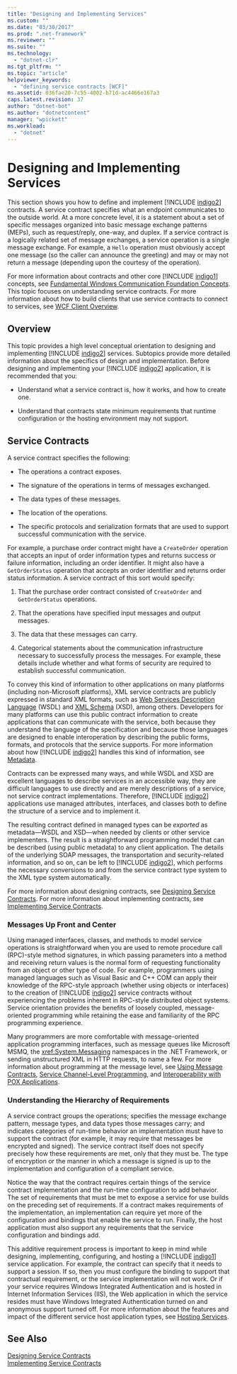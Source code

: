 ```yaml
---
title: "Designing and Implementing Services"
ms.custom: ""
ms.date: "03/30/2017"
ms.prod: ".net-framework"
ms.reviewer: ""
ms.suite: ""
ms.technology: 
  - "dotnet-clr"
ms.tgt_pltfrm: ""
ms.topic: "article"
helpviewer_keywords: 
  - "defining service contracts [WCF]"
ms.assetid: 036fae20-7c55-4002-b71d-ac4466e167a3
caps.latest.revision: 37
author: "dotnet-bot"
ms.author: "dotnetcontent"
manager: "wpickett"
ms.workload: 
  - "dotnet"
---
```

# Designing and Implementing Services
This section shows you how to define and implement [!INCLUDE [indigo2](../../../includes/indigo2-md.md)] contracts. A service contract specifies what an endpoint communicates to the outside world. At a more concrete level, it is a statement about a set of specific messages organized into basic message exchange patterns (MEPs), such as request/reply, one-way, and duplex. If a service contract is a logically related set of message exchanges, a service operation is a single message exchange. For example, a `Hello` operation must obviously accept one message (so the caller can announce the greeting) and may or may not return a message (depending upon the courtesy of the operation).  
  
 For more information about contracts and other core [!INCLUDE [indigo1](../../../includes/indigo1-md.md)] concepts, see [Fundamental Windows Communication Foundation Concepts](../../../docs/framework/wcf/fundamental-concepts.md). This topic focuses on understanding service contracts. For more information about how to build clients that use service contracts to connect to services, see [WCF Client Overview](../../../docs/framework/wcf/wcf-client-overview.md).  
  
## Overview  
 This topic provides a high level conceptual orientation to designing and implementing [!INCLUDE [indigo2](../../../includes/indigo2-md.md)] services. Subtopics provide more detailed information about the specifics of design and implementation. Before designing and implementing your [!INCLUDE [indigo2](../../../includes/indigo2-md.md)] application, it is recommended that you:  
  
-   Understand what a service contract is, how it works, and how to create one.  
  
-   Understand that contracts state minimum requirements that runtime configuration or the hosting environment may not support.  
  
## Service Contracts  
 A service contract specifies the following:  
  
-   The operations a contract exposes.  
  
-   The signature of the operations in terms of messages exchanged.  
  
-   The data types of these messages.  
  
-   The location of the operations.  
  
-   The specific protocols and serialization formats that are used to support successful communication with the service.  
  
 For example, a purchase order contract might have a `CreateOrder` operation that accepts an input of order information types and returns success or failure information, including an order identifier. It might also have a `GetOrderStatus` operation that accepts an order identifier and returns order status information. A service contract of this sort would specify:  
  
1.  That the purchase order contract consisted of `CreateOrder` and `GetOrderStatus` operations.  
  
2.  That the operations have specified input messages and output messages.  
  
3.  The data that these messages can carry.  
  
4.  Categorical statements about the communication infrastructure necessary to successfully process the messages. For example, these details include whether and what forms of security are required to establish successful communication.  
  
 To convey this kind of information to other applications on many platforms (including non-Microsoft platforms), XML service contracts are publicly expressed in standard XML formats, such as [Web Services Description Language](http://go.microsoft.com/fwlink/?LinkId=94952) (WSDL) and [XML Schema](http://go.microsoft.com/fwlink/?LinkId=94953) (XSD), among others. Developers for many platforms can use this public contract information to create applications that can communicate with the service, both because they understand the language of the specification and because those languages are designed to enable interoperation by describing the public forms, formats, and protocols that the service supports. For more information about how [!INCLUDE [indigo2](../../../includes/indigo2-md.md)] handles this kind of information, see [Metadata](../../../docs/framework/wcf/feature-details/metadata.md).  
  
 Contracts can be expressed many ways, and while WSDL and XSD are excellent languages to describe services in an accessible way, they are difficult languages to use directly and are merely descriptions of a service, not service contract implementations. Therefore, [!INCLUDE [indigo2](../../../includes/indigo2-md.md)] applications use managed attributes, interfaces, and classes both to define the structure of a service and to implement it.  
  
 The resulting contract defined in managed types can be *exported* as metadata—WSDL and XSD—when needed by clients or other service implementers. The result is a straightforward programming model that can be described (using public metadata) to any client application. The details of the underlying SOAP messages, the transportation and security-related information, and so on, can be left to [!INCLUDE [indigo2](../../../includes/indigo2-md.md)], which performs the necessary conversions to and from the service contract type system to the XML type system automatically.  
  
 For more information about designing contracts, see [Designing Service Contracts](../../../docs/framework/wcf/designing-service-contracts.md). For more information about implementing contracts, see [Implementing Service Contracts](../../../docs/framework/wcf/implementing-service-contracts.md).  
  
### Messages Up Front and Center  
 Using managed interfaces, classes, and methods to model service operations is straightforward when you are used to remote procedure call (RPC)-style method signatures, in which passing parameters into a method and receiving return values is the normal form of requesting functionality from an object or other type of code. For example, programmers using managed languages such as Visual Basic and C++ COM can apply their knowledge of the RPC-style approach (whether using objects or interfaces) to the creation of [!INCLUDE [indigo2](../../../includes/indigo2-md.md)] service contracts without experiencing the problems inherent in RPC-style distributed object systems. Service orientation provides the benefits of loosely coupled, message-oriented programming while retaining the ease and familiarity of the RPC programming experience.  
  
 Many programmers are more comfortable with message-oriented application programming interfaces, such as message queues like Microsoft MSMQ, the <xref:System.Messaging> namespaces in the .NET Framework, or sending unstructured XML in HTTP requests, to name a few. For more information about programming at the message level, see [Using Message Contracts](../../../docs/framework/wcf/feature-details/using-message-contracts.md), [Service Channel-Level Programming](../../../docs/framework/wcf/extending/service-channel-level-programming.md), and [Interoperability with POX Applications](../../../docs/framework/wcf/feature-details/interoperability-with-pox-applications.md).  
  
### Understanding the Hierarchy of Requirements  
 A service contract groups the operations; specifies the message exchange pattern, message types, and data types those messages carry; and indicates categories of run-time behavior an implementation must have to support the contract (for example, it may require that messages be encrypted and signed). The service contract itself does not specify precisely how these requirements are met, only that they must be. The type of encryption or the manner in which a message is signed is up to the implementation and configuration of a compliant service.  
  
 Notice the way that the contract requires certain things of the service contract implementation and the run-time configuration to add behavior. The set of requirements that must be met to expose a service for use builds on the preceding set of requirements. If a contract makes requirements of the implementation, an implementation can require yet more of the configuration and bindings that enable the service to run. Finally, the host application must also support any requirements that the service configuration and bindings add.  
  
 This additive requirement process is important to keep in mind while designing, implementing, configuring, and hosting a [!INCLUDE [indigo1](../../../includes/indigo1-md.md)] service application. For example, the contract can specify that it needs to support a session. If so, then you must configure the binding to support that contractual requirement, or the service implementation will not work. Or if your service requires Windows Integrated Authentication and is hosted in Internet Information Services (IIS), the Web application in which the service resides must have Windows Integrated Authentication turned on and anonymous support turned off. For more information about the features and impact of the different service host application types, see [Hosting Services](../../../docs/framework/wcf/hosting-services.md).  
  
## See Also  
 [Designing Service Contracts](../../../docs/framework/wcf/designing-service-contracts.md)  
 [Implementing Service Contracts](../../../docs/framework/wcf/implementing-service-contracts.md)
